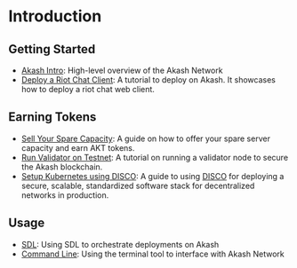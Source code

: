 # Introduction

## Getting Started

* [Akash Intro](overview/README.md): High-level overview of the Akash Network
* [Deploy a Riot Chat Client](guides/deploy/riot.md): A tutorial to deploy on Akash. It showcases how to deploy a riot chat web client.

## Earning Tokens

* [Sell Your Spare Capacity](guides/provider.md): A guide on how to offer your spare server capacity and earn AKT tokens.
* [Run Validator on Testnet](guides/validators/README.md): A tutorial on running a validator node to secure the Akash blockchain.
* [Setup Kubernetes using DISCO](guides/disco/README.md): A guide to using [DISCO](https://disco.akash.network) for deploying a secure, scalable, standardized software stack for decentralized networks in production.

## Usage

* [SDL](sdl/README.md): Using SDL to orchestrate deployments on Akash
* [Command Line](usage/cli/): Using the terminal tool to interface with Akash Network
